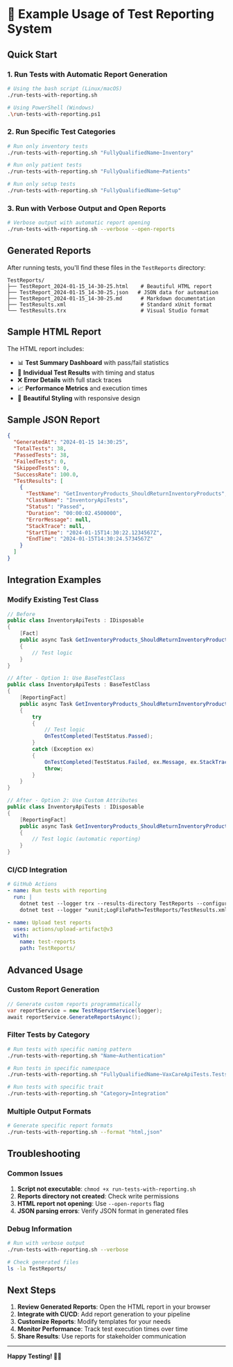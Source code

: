 # 🧪 Example Usage of Test Reporting System

## Quick Start

### 1. Run Tests with Automatic Report Generation

```bash
# Using the bash script (Linux/macOS)
./run-tests-with-reporting.sh

# Using PowerShell (Windows)
.\run-tests-with-reporting.ps1
```

### 2. Run Specific Test Categories

```bash
# Run only inventory tests
./run-tests-with-reporting.sh "FullyQualifiedName~Inventory"

# Run only patient tests
./run-tests-with-reporting.sh "FullyQualifiedName~Patients"

# Run only setup tests
./run-tests-with-reporting.sh "FullyQualifiedName~Setup"
```

### 3. Run with Verbose Output and Open Reports

```bash
# Verbose output with automatic report opening
./run-tests-with-reporting.sh --verbose --open-reports
```

## Generated Reports

After running tests, you'll find these files in the `TestReports` directory:

```
TestReports/
├── TestReport_2024-01-15_14-30-25.html    # Beautiful HTML report
├── TestReport_2024-01-15_14-30-25.json   # JSON data for automation
├── TestReport_2024-01-15_14-30-25.md      # Markdown documentation
├── TestResults.xml                        # Standard xUnit format
└── TestResults.trx                        # Visual Studio format
```

## Sample HTML Report

The HTML report includes:
- 📊 **Test Summary Dashboard** with pass/fail statistics
- 🎯 **Individual Test Results** with timing and status
- ❌ **Error Details** with full stack traces
- 📈 **Performance Metrics** and execution times
- 🎨 **Beautiful Styling** with responsive design

## Sample JSON Report

```json
{
  "GeneratedAt": "2024-01-15 14:30:25",
  "TotalTests": 38,
  "PassedTests": 38,
  "FailedTests": 0,
  "SkippedTests": 0,
  "SuccessRate": 100.0,
  "TestResults": [
    {
      "TestName": "GetInventoryProducts_ShouldReturnInventoryProducts",
      "ClassName": "InventoryApiTests",
      "Status": "Passed",
      "Duration": "00:00:02.4500000",
      "ErrorMessage": null,
      "StackTrace": null,
      "StartTime": "2024-01-15T14:30:22.1234567Z",
      "EndTime": "2024-01-15T14:30:24.5734567Z"
    }
  ]
}
```

## Integration Examples

### Modify Existing Test Class

```csharp
// Before
public class InventoryApiTests : IDisposable
{
    [Fact]
    public async Task GetInventoryProducts_ShouldReturnInventoryProducts()
    {
        // Test logic
    }
}

// After - Option 1: Use BaseTestClass
public class InventoryApiTests : BaseTestClass
{
    [ReportingFact]
    public async Task GetInventoryProducts_ShouldReturnInventoryProducts()
    {
        try
        {
            // Test logic
            OnTestCompleted(TestStatus.Passed);
        }
        catch (Exception ex)
        {
            OnTestCompleted(TestStatus.Failed, ex.Message, ex.StackTrace);
            throw;
        }
    }
}

// After - Option 2: Use Custom Attributes
public class InventoryApiTests : IDisposable
{
    [ReportingFact]
    public async Task GetInventoryProducts_ShouldReturnInventoryProducts()
    {
        // Test logic (automatic reporting)
    }
}
```

### CI/CD Integration

```yaml
# GitHub Actions
- name: Run tests with reporting
  run: |
    dotnet test --logger trx --results-directory TestReports --configuration Release
    dotnet test --logger "xunit;LogFilePath=TestReports/TestResults.xml" --results-directory TestReports

- name: Upload test reports
  uses: actions/upload-artifact@v3
  with:
    name: test-reports
    path: TestReports/
```

## Advanced Usage

### Custom Report Generation

```csharp
// Generate custom reports programmatically
var reportService = new TestReportService(logger);
await reportService.GenerateReportsAsync();
```

### Filter Tests by Category

```bash
# Run tests with specific naming pattern
./run-tests-with-reporting.sh "Name~Authentication"

# Run tests in specific namespace
./run-tests-with-reporting.sh "FullyQualifiedName~VaxCareApiTests.Tests.Inventory"

# Run tests with specific trait
./run-tests-with-reporting.sh "Category=Integration"
```

### Multiple Output Formats

```bash
# Generate specific report formats
./run-tests-with-reporting.sh --format "html,json"
```

## Troubleshooting

### Common Issues

1. **Script not executable**: `chmod +x run-tests-with-reporting.sh`
2. **Reports directory not created**: Check write permissions
3. **HTML report not opening**: Use `--open-reports` flag
4. **JSON parsing errors**: Verify JSON format in generated files

### Debug Information

```bash
# Run with verbose output
./run-tests-with-reporting.sh --verbose

# Check generated files
ls -la TestReports/
```

## Next Steps

1. **Review Generated Reports**: Open the HTML report in your browser
2. **Integrate with CI/CD**: Add report generation to your pipeline
3. **Customize Reports**: Modify templates for your needs
4. **Monitor Performance**: Track test execution times over time
5. **Share Results**: Use reports for stakeholder communication

---

**Happy Testing! 🧪✨**

